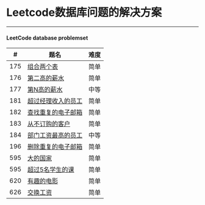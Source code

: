 <h1>Leetcode数据库问题的解决方案</h1>
<hr>
<h4> LeetCode  database problemset</h4>


|#|题名|难度|
|--|--|--|
|175|[组合两个表](组合两个表.md)|简单|
|176|[第二高的薪水](第二高的薪水.md)|简单|
|177|[第N高的薪水](第N高的薪水.md)|中等|
|181|[超过经理收入的员工](超过经理收入的员工.md)|简单|
|182|[查找重复的电子邮箱](查找重复的电子邮箱.md)|简单|
|183|[从不订购的客户](从不订购的客户.md)|简单|
|184|[部门工资最高的员工](部门工资最高的员工.md)|中等|
|196|[删除重复的电子邮箱](删除重复的电子邮箱.md)|简单|
|595|[大的国家](大的国家.md)|简单|
|595|[超过5名学生的课](超过5名学生的课.md)|简单|
|620|[有趣的电影](有趣的电影.md)|简单|
|626|[交换工资](交换工资.md)|简单|



